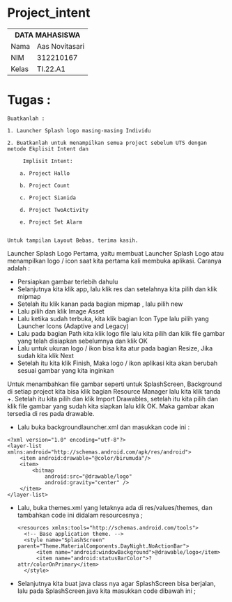 # Project_intent

<table>
  <tr>
    <th colspan="2">DATA MAHASISWA</th>
  </tr>
  <tr>
    <td>Nama</td>
    <td>Aas Novitasari</td>
  </tr>
  <tr>
    <td>NIM</td>
    <td>312210167</td>
  </tr>
  <tr>
    <td>Kelas</td>
    <td>TI.22.A1</td>
  </tr>
</table>

# Tugas :

```
Buatkanlah :

1. Launcher Splash logo masing-masing Individu 

2. Buatkanlah untuk menampilkan semua project sebelum UTS dengan metode Ekplisit Intent dan

     Implisit Intent:

    a. Project Hallo

    b. Project Count

    c. Project Sianida

    d. Project TwoActivity

    e. Project Set Alarm

 
Untuk tampilan Layout Bebas, terima kasih.
```
Launcher Splash Logo Pertama, yaitu membuat Launcher Splash Logo atau menampilkan logo / icon saat kita pertama kali membuka aplikasi. Caranya adalah :

* Persiapkan gambar terlebih dahulu
* Selanjutnya kita klik app, lalu klik res dan setelahnya kita pilih dan klik mipmap
* Setelah itu klik kanan pada bagian mipmap , lalu pilih new
* Lalu pilih dan klik Image Asset
* Lalu ketika sudah terbuka, kita klik bagian Icon Type lalu pilih yang Launcher Icons (Adaptive and Legacy)
* Lalu pada bagian Path kita klik logo file lalu kita pilih dan klik file gambar yang telah disiapkan sebelumnya dan klik OK
* Lalu untuk ukuran logo / ikon bisa kita atur pada bagian Resize, Jika sudah kita klik Next
* Setelah itu kita klik Finish, Maka logo / ikon aplikasi kita akan berubah sesuai gambar yang kita inginkan

Untuk menambahkan file gambar seperti untuk SplashScreen, Background di setiap project kita bisa klik bagian Resource Manager lalu kita klik tanda +. Setelah itu kita pilih dan klik Import Drawables, setelah itu kita pilih dan klik file gambar yang sudah kita siapkan lalu klik OK. Maka gambar akan tersedia di res pada drawable.

* Lalu buka backgroundlauncher.xml dan masukkan code ini :
  
```
<?xml version="1.0" encoding="utf-8"?>
<layer-list xmlns:android="http://schemas.android.com/apk/res/android">
    <item android:drawable="@color/birumuda"/>
    <item>
        <bitmap
            android:src="@drawable/logo"
            android:gravity="center" />
    </item>
</layer-list>
```

* Lalu, buka themes.xml yang letaknya ada di res/values/themes, dan tambahkan code ini didalam resourcesnya ;
  
  ```
  <resources xmlns:tools="http://schemas.android.com/tools">
    <!-- Base application theme. -->
    <style name="SplashScreen" parent="Theme.MaterialComponents.DayNight.NoActionBar">
        <item name="android:windowBackground">@drawable/logo</item>
        <item name="android:statusBarColor">?attr/colorOnPrimary</item>
    </style>
</resources>


* Selanjutnya kita buat java class nya agar SplashScreen bisa berjalan, lalu pada SplashScreen.java kita masukkan code dibawah ini ;

